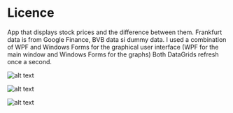 # Licence

App that displays stock prices and the difference between them.
Frankfurt data is from Google Finance, BVB data si dummy data.
I used a combination of WPF and Windows Forms for the graphical user interface (WPF for the main window and Windows Forms for the graphs)
Both DataGrids refresh once a second.

![alt text](https://i.imgur.com/0LyIrcX.png)

![alt text](https://i.imgur.com/zvIXLH6.png)

![alt text](https://i.imgur.com/WIqbQpf.png)
